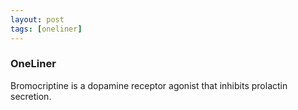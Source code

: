```yaml
---
layout: post
tags: [oneliner]
---
```



### OneLiner

Bromocriptine is a dopamine receptor agonist that inhibits prolactin secretion.
